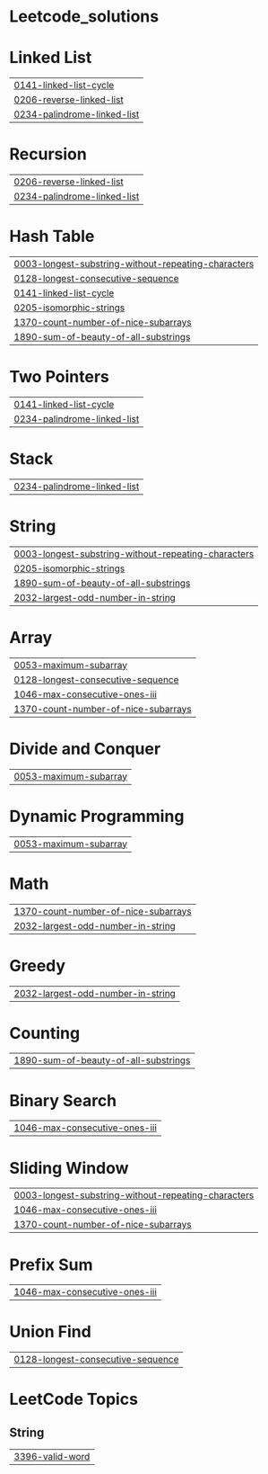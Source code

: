 # Leetcode_solutions


# Linked List
|  |
| ------- |
| [0141-linked-list-cycle](https://github.com/aLamba570/Leetcode_solutions/tree/master/0141-linked-list-cycle) |
| [0206-reverse-linked-list](https://github.com/aLamba570/Leetcode_solutions/tree/master/0206-reverse-linked-list) |
| [0234-palindrome-linked-list](https://github.com/aLamba570/Leetcode_solutions/tree/master/0234-palindrome-linked-list) |
# Recursion
|  |
| ------- |
| [0206-reverse-linked-list](https://github.com/aLamba570/Leetcode_solutions/tree/master/0206-reverse-linked-list) |
| [0234-palindrome-linked-list](https://github.com/aLamba570/Leetcode_solutions/tree/master/0234-palindrome-linked-list) |
# Hash Table
|  |
| ------- |
| [0003-longest-substring-without-repeating-characters](https://github.com/aLamba570/Leetcode_solutions/tree/master/0003-longest-substring-without-repeating-characters) |
| [0128-longest-consecutive-sequence](https://github.com/aLamba570/Leetcode_solutions/tree/master/0128-longest-consecutive-sequence) |
| [0141-linked-list-cycle](https://github.com/aLamba570/Leetcode_solutions/tree/master/0141-linked-list-cycle) |
| [0205-isomorphic-strings](https://github.com/aLamba570/Leetcode_solutions/tree/master/0205-isomorphic-strings) |
| [1370-count-number-of-nice-subarrays](https://github.com/aLamba570/Leetcode_solutions/tree/master/1370-count-number-of-nice-subarrays) |
| [1890-sum-of-beauty-of-all-substrings](https://github.com/aLamba570/Leetcode_solutions/tree/master/1890-sum-of-beauty-of-all-substrings) |
# Two Pointers
|  |
| ------- |
| [0141-linked-list-cycle](https://github.com/aLamba570/Leetcode_solutions/tree/master/0141-linked-list-cycle) |
| [0234-palindrome-linked-list](https://github.com/aLamba570/Leetcode_solutions/tree/master/0234-palindrome-linked-list) |
# Stack
|  |
| ------- |
| [0234-palindrome-linked-list](https://github.com/aLamba570/Leetcode_solutions/tree/master/0234-palindrome-linked-list) |
# String
|  |
| ------- |
| [0003-longest-substring-without-repeating-characters](https://github.com/aLamba570/Leetcode_solutions/tree/master/0003-longest-substring-without-repeating-characters) |
| [0205-isomorphic-strings](https://github.com/aLamba570/Leetcode_solutions/tree/master/0205-isomorphic-strings) |
| [1890-sum-of-beauty-of-all-substrings](https://github.com/aLamba570/Leetcode_solutions/tree/master/1890-sum-of-beauty-of-all-substrings) |
| [2032-largest-odd-number-in-string](https://github.com/aLamba570/Leetcode_solutions/tree/master/2032-largest-odd-number-in-string) |
# Array
|  |
| ------- |
| [0053-maximum-subarray](https://github.com/aLamba570/Leetcode_solutions/tree/master/0053-maximum-subarray) |
| [0128-longest-consecutive-sequence](https://github.com/aLamba570/Leetcode_solutions/tree/master/0128-longest-consecutive-sequence) |
| [1046-max-consecutive-ones-iii](https://github.com/aLamba570/Leetcode_solutions/tree/master/1046-max-consecutive-ones-iii) |
| [1370-count-number-of-nice-subarrays](https://github.com/aLamba570/Leetcode_solutions/tree/master/1370-count-number-of-nice-subarrays) |
# Divide and Conquer
|  |
| ------- |
| [0053-maximum-subarray](https://github.com/aLamba570/Leetcode_solutions/tree/master/0053-maximum-subarray) |
# Dynamic Programming
|  |
| ------- |
| [0053-maximum-subarray](https://github.com/aLamba570/Leetcode_solutions/tree/master/0053-maximum-subarray) |
# Math
|  |
| ------- |
| [1370-count-number-of-nice-subarrays](https://github.com/aLamba570/Leetcode_solutions/tree/master/1370-count-number-of-nice-subarrays) |
| [2032-largest-odd-number-in-string](https://github.com/aLamba570/Leetcode_solutions/tree/master/2032-largest-odd-number-in-string) |
# Greedy
|  |
| ------- |
| [2032-largest-odd-number-in-string](https://github.com/aLamba570/Leetcode_solutions/tree/master/2032-largest-odd-number-in-string) |
# Counting
|  |
| ------- |
| [1890-sum-of-beauty-of-all-substrings](https://github.com/aLamba570/Leetcode_solutions/tree/master/1890-sum-of-beauty-of-all-substrings) |
# Binary Search
|  |
| ------- |
| [1046-max-consecutive-ones-iii](https://github.com/aLamba570/Leetcode_solutions/tree/master/1046-max-consecutive-ones-iii) |
# Sliding Window
|  |
| ------- |
| [0003-longest-substring-without-repeating-characters](https://github.com/aLamba570/Leetcode_solutions/tree/master/0003-longest-substring-without-repeating-characters) |
| [1046-max-consecutive-ones-iii](https://github.com/aLamba570/Leetcode_solutions/tree/master/1046-max-consecutive-ones-iii) |
| [1370-count-number-of-nice-subarrays](https://github.com/aLamba570/Leetcode_solutions/tree/master/1370-count-number-of-nice-subarrays) |
# Prefix Sum
|  |
| ------- |
| [1046-max-consecutive-ones-iii](https://github.com/aLamba570/Leetcode_solutions/tree/master/1046-max-consecutive-ones-iii) |
# Union Find
|  |
| ------- |
| [0128-longest-consecutive-sequence](https://github.com/aLamba570/Leetcode_solutions/tree/master/0128-longest-consecutive-sequence) |
<!---LeetCode Topics Start-->
# LeetCode Topics
## String
|  |
| ------- |
| [3396-valid-word](https://github.com/aLamba570/Leetcode_solutions/tree/master/3396-valid-word) |
<!---LeetCode Topics End-->